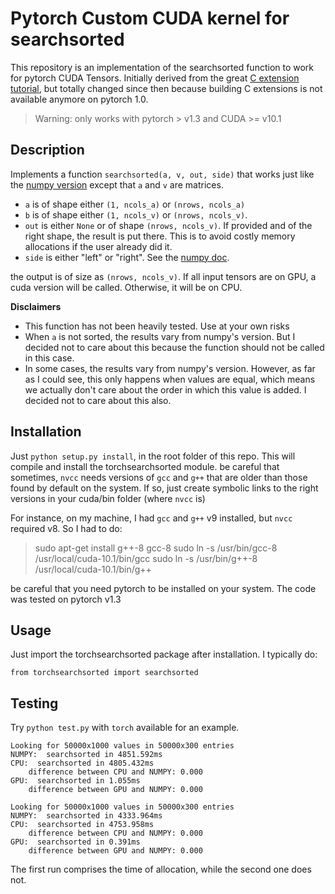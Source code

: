 # Pytorch Custom CUDA kernel for searchsorted

This repository is an implementation of the searchsorted function to work for pytorch CUDA Tensors. Initially derived from the great [C extension tutorial](https://github.com/chrischoy/pytorch-custom-cuda-tutorial), but totally changed since then because building C extensions is not available anymore on pytorch 1.0.


> Warning: only works with pytorch > v1.3 and CUDA >= v10.1

## Description

Implements a function `searchsorted(a, v, out, side)` that works just like the [numpy version](https://docs.scipy.org/doc/numpy/reference/generated/numpy.searchsorted.html#numpy.searchsorted) except that `a` and `v` are matrices.
* `a` is of shape either `(1, ncols_a)` or `(nrows, ncols_a)`
* `b` is of shape either `(1, ncols_v)` or `(nrows, ncols_v)`.
* `out` is either `None` or of shape `(nrows, ncols_v)`. If provided and of the right shape, the result is put there. This is to avoid costly memory allocations if the user already did it.
* `side` is either "left" or "right". See the [numpy doc](https://docs.scipy.org/doc/numpy/reference/generated/numpy.searchsorted.html#numpy.searchsorted).

the output is of size as `(nrows, ncols_v)`. If all input tensors are on GPU, a cuda version will be called. Otherwise, it will be on CPU.


**Disclaimers**

* This function has not been heavily tested. Use at your own risks
* When `a` is not sorted, the results vary from numpy's version. But I decided not to care about this because the function should not be called in this case.
* In some cases, the results vary from numpy's version. However, as far as I could see, this only happens when values are equal, which means we actually don't care about the order in which this value is added. I decided not to care about this also.


## Installation

Just `python setup.py install`, in the root folder of this repo. This will compile
and install the torchsearchsorted module.
be careful that sometimes, `nvcc` needs versions of `gcc` and `g++` that are older than those found by default on the system. If so, just create symbolic links to the right versions in your cuda/bin folder (where `nvcc` is)

For instance, on my machine, I had `gcc` and `g++` v9 installed, but `nvcc` required v8.
So I had to do:

> sudo apt-get install g++-8 gcc-8
> sudo ln -s /usr/bin/gcc-8 /usr/local/cuda-10.1/bin/gcc
> sudo ln -s /usr/bin/g++-8 /usr/local/cuda-10.1/bin/g++

be careful that you need pytorch to be installed on your system. The code was tested on pytorch v1.3

## Usage

Just import the torchsearchsorted package after installation. I typically do:

```
from torchsearchsorted import searchsorted
```


## Testing

Try `python test.py` with `torch` available for an example.

```
Looking for 50000x1000 values in 50000x300 entries
NUMPY:  searchsorted in 4851.592ms
CPU:  searchsorted in 4805.432ms
    difference between CPU and NUMPY: 0.000
GPU:  searchsorted in 1.055ms
    difference between GPU and NUMPY: 0.000

Looking for 50000x1000 values in 50000x300 entries
NUMPY:  searchsorted in 4333.964ms
CPU:  searchsorted in 4753.958ms
    difference between CPU and NUMPY: 0.000
GPU:  searchsorted in 0.391ms
    difference between GPU and NUMPY: 0.000
```
The first run comprises the time of allocation, while the second one does not.
